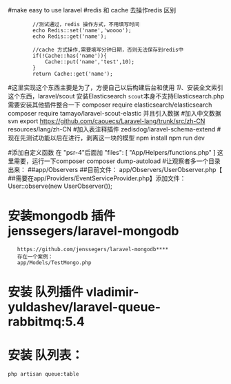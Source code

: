 #make easy to use laravel 
#redis 和 cache 去操作redis 区别
    
            //测试通过，redis 操作方式，不用填写时间
            echo Redis::set('name','woooo');
            echo Redis::get('name');
    
            //cache 方式操作,需要填写分钟日期，否则无法保存到redis中
            if(!Cache::has('name')){
                Cache::put('name','test',10);
            }
            return Cache::get('name');
#这里实现这个东西主要是为了，方便自己以后构建后台和使用
    _1)_、安装全文索引这个东西，laravel/scout
      安装Elasticsearch
      `scout`本身不支持Elasticsearch.php 需要安装其他插件整合一下
        composer require elasticsearch/elasticsearch
        composer require tamayo/laravel-scout-elastic
        并且引入数据
#加入中文数据
    svn export https://github.com/caouecs/Laravel-lang/trunk/src/zh-CN resources/lang/zh-CN
#加入表注释插件
     zedisdog/laravel-schema-extend
#现在先测试功能以后在进行，剥离这一块的模型
    npm install
    npm run dev 
    
#添加自定义函数
        在 "psr-4"后面加
        "files": [
            "App/Helpers/functions.php"
        ]
       这里需要，运行一下composer
       composer dump-autoload 
#让观察者多一个目录出来：
        ##app/Observers
        ##目前文件： app/Observers/UserObserver.php【
        ##需要在app/Providers/EventServiceProvider.php】添加文件：User::observe(new UserObserver());
# 安装mongodb 插件jenssegers/laravel-mongodb
       https://github.com/jenssegers/laravel-mongodb****
       存在一个案例：
       app/Models/TestMongo.php
# 安装 队列插件 vladimir-yuldashev/laravel-queue-rabbitmq:5.4
    
# 安装 队列表：
    php artisan queue:table